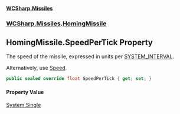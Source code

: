 #### [WCSharp\.Missiles](README.md 'README')
### [WCSharp\.Missiles](WCSharp.Missiles.md 'WCSharp\.Missiles').[HomingMissile](WCSharp.Missiles.HomingMissile.md 'WCSharp\.Missiles\.HomingMissile')

## HomingMissile\.SpeedPerTick Property

The speed of the missile, expressed in units per [SYSTEM\_INTERVAL](../WCSharp.Events/WCSharp.Events.PeriodicEvents.SYSTEM_INTERVAL.md 'WCSharp\.Events\.PeriodicEvents\.SYSTEM\_INTERVAL')\.

Alternatively, use [Speed](WCSharp.Missiles.Missile.Speed.md 'WCSharp\.Missiles\.Missile\.Speed').

```csharp
public sealed override float SpeedPerTick { get; set; }
```

#### Property Value
[System\.Single](https://learn.microsoft.com/en-us/dotnet/api/system.single 'System\.Single')